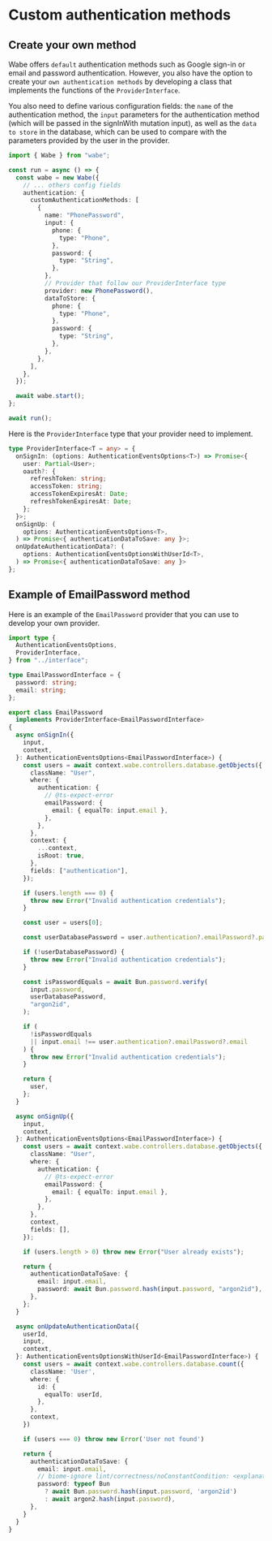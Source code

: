 # Custom authentication methods

## Create your own method

Wabe offers `default` authentication methods such as Google sign-in or email and password authentication. However, you also have the option to create your `own authentication methods` by developing a class that implements the functions of the `ProviderInterface`.

You also need to define various configuration fields: the `name` of the authentication method, the `input` parameters for the authentication method (which will be passed in the signInWith mutation input), as well as the `data to store` in the database, which can be used to compare with the parameters provided by the user in the provider.

```ts
import { Wabe } from "wabe";

const run = async () => {
  const wabe = new Wabe({
    // ... others config fields
    authentication: {
      customAuthenticationMethods: [
        {
          name: "PhonePassword",
          input: {
            phone: {
              type: "Phone",
            },
            password: {
              type: "String",
            },
          },
          // Provider that follow our ProviderInterface type
          provider: new PhonePassword(),
          dataToStore: {
            phone: {
              type: "Phone",
            },
            password: {
              type: "String",
            },
          },
        },
      ],
    },
  });

  await wabe.start();
};

await run();
```

Here is the `ProviderInterface` type that your provider need to implement.

```ts
type ProviderInterface<T = any> = {
  onSignIn: (options: AuthenticationEventsOptions<T>) => Promise<{
    user: Partial<User>;
    oauth?: {
      refreshToken: string;
      accessToken: string;
      accessTokenExpiresAt: Date;
      refreshTokenExpiresAt: Date;
    };
  }>;
  onSignUp: (
    options: AuthenticationEventsOptions<T>,
  ) => Promise<{ authenticationDataToSave: any }>;
  onUpdateAuthenticationData?: (
    options: AuthenticationEventsOptionsWithUserId<T>,
  ) => Promise<{ authenticationDataToSave: any }>
};
```

## Example of EmailPassword method

Here is an example of the `EmailPassword` provider that you can use to develop your own provider.

```ts
import type {
  AuthenticationEventsOptions,
  ProviderInterface,
} from "../interface";

type EmailPasswordInterface = {
  password: string;
  email: string;
};

export class EmailPassword
  implements ProviderInterface<EmailPasswordInterface>
{
  async onSignIn({
    input,
    context,
  }: AuthenticationEventsOptions<EmailPasswordInterface>) {
    const users = await context.wabe.controllers.database.getObjects({
      className: "User",
      where: {
        authentication: {
          // @ts-expect-error
          emailPassword: {
            email: { equalTo: input.email },
          },
        },
      },
      context: {
        ...context,
        isRoot: true,
      },
      fields: ["authentication"],
    });

    if (users.length === 0) {
      throw new Error("Invalid authentication credentials");
    }

    const user = users[0];

    const userDatabasePassword = user.authentication?.emailPassword?.password;

    if (!userDatabasePassword) {
      throw new Error("Invalid authentication credentials");
    }

    const isPasswordEquals = await Bun.password.verify(
      input.password,
      userDatabasePassword,
      "argon2id",
    );

    if (
      !isPasswordEquals
      || input.email !== user.authentication?.emailPassword?.email
    ) {
      throw new Error("Invalid authentication credentials");
    }

    return {
      user,
    };
  }

  async onSignUp({
    input,
    context,
  }: AuthenticationEventsOptions<EmailPasswordInterface>) {
    const users = await context.wabe.controllers.database.getObjects({
      className: "User",
      where: {
        authentication: {
          // @ts-expect-error
          emailPassword: {
            email: { equalTo: input.email },
          },
        },
      },
      context,
      fields: [],
    });

    if (users.length > 0) throw new Error("User already exists");

    return {
      authenticationDataToSave: {
        email: input.email,
        password: await Bun.password.hash(input.password, "argon2id"),
      },
    };
  }

  async onUpdateAuthenticationData({
    userId,
    input,
    context,
  }: AuthenticationEventsOptionsWithUserId<EmailPasswordInterface>) {
    const users = await context.wabe.controllers.database.count({
      className: 'User',
      where: {
        id: {
          equalTo: userId,
        },
      },
      context,
    })

    if (users === 0) throw new Error('User not found')

    return {
      authenticationDataToSave: {
        email: input.email,
        // biome-ignore lint/correctness/noConstantCondition: <explanation>
        password: typeof Bun
          ? await Bun.password.hash(input.password, 'argon2id')
          : await argon2.hash(input.password),
      },
    }
  }
}
```
